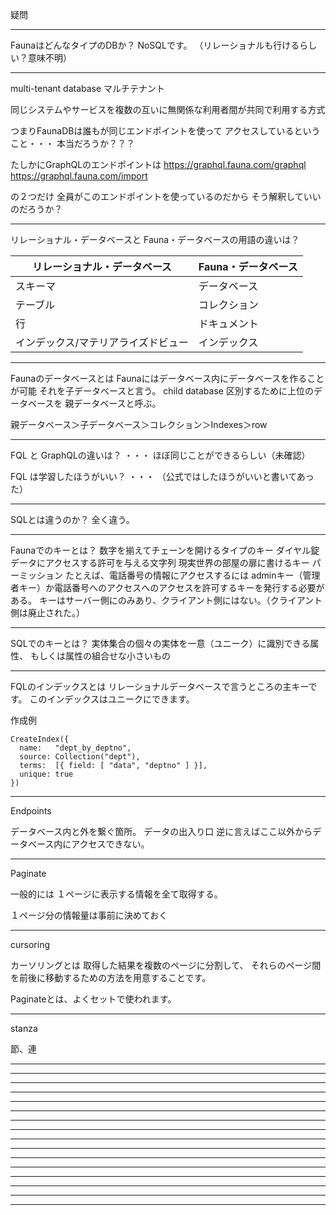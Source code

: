 疑問

---

FaunaはどんなタイプのDBか？
NoSQLです。
（リレーショナルも行けるらしい？意味不明）


---

multi-tenant database
マルチテナント 

同じシステムやサービスを複数の互いに無関係な利用者間が共同で利用する方式

つまりFaunaDBは誰もが同じエンドポイントを使って
アクセスしているということ・・・
本当だろうか？？？

たしかにGraphQLのエンドポイントは
https://graphql.fauna.com/graphql
https://graphql.fauna.com/import

の２つだけ
全員がこのエンドポイントを使っているのだから
そう解釈していいのだろうか？




---

リレーショナル・データベースと
Fauna・データベースの用語の違いは？

|リレーショナル・データベース|Fauna・データベース|
| ---- | ---- |
|スキーマ|データベース|
|テーブル|コレクション|
|行|ドキュメント|
|インデックス/マテリアライズドビュー|インデックス|



---

Faunaのデータベースとは
Faunaにはデータベース内にデータベースを作ることが可能
それを子データベースと言う。
child database
区別するために上位のデータベースを
親データベースと呼ぶ。

親データベース＞子データベース＞コレクション＞Indexes＞row



---

FQL と GraphQLの違いは？
・・・
ほぼ同じことができるらしい（未確認）

FQL は学習したほうがいい？
・・・
（公式ではしたほうがいいと書いてあった）

---

SQLとは違うのか？
全く違う。

---

Faunaでのキーとは？
数字を揃えてチェーンを開けるタイプのキー
ダイヤル錠
データにアクセスする許可を与える文字列
現実世界の部屋の扉に書けるキー
パーミッション
たとえば、電話番号の情報にアクセスするには
adminキー（管理者キー）か電話番号へのアクセスへのアクセスを許可するキーを発行する必要がある。
キーはサーバー側にのみあり、クライアント側にはない。（クライアント側は廃止された。）

---

SQLでのキーとは？
実体集合の個々の実体を一意（ユニーク）に識別できる属性、
もしくは属性の組合せな小さいもの




---

FQLのインデックスとは
リレーショナルデータベースで言うところの主キーです。
このインデックスはユニークにできます。

作成例

```shell
CreateIndex({
  name:   "dept_by_deptno",
  source: Collection("dept"),
  terms:  [{ field: [ "data", "deptno" ] }],
  unique: true
})
```


---

Endpoints

データベース内と外を繋ぐ箇所。
データの出入り口
逆に言えばここ以外からデータベース内にアクセスできない。

---

Paginate

一般的には
１ページに表示する情報を全て取得する。

１ページ分の情報量は事前に決めておく

---

cursoring

カーソリングとは
取得した結果を複数のページに分割して、
それらのページ間を前後に移動するための方法を用意することです。

Paginateとは、よくセットで使われます。



---

stanza

節、連


---





---





---





---





---





---





---





---





---





---





---





---





---





---





---





---








